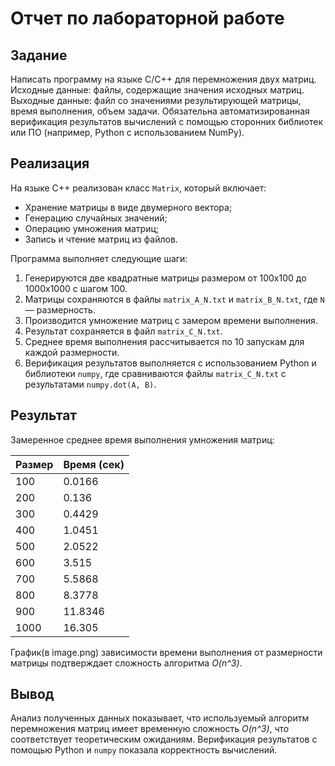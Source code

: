 # Отчет по лабораторной работе

## Задание
Написать программу на языке C/C++ для перемножения двух матриц.
Исходные данные: файлы, содержащие значения исходных матриц.
Выходные данные: файл со значениями результирующей матрицы, время выполнения, объем задачи.
Обязательна автоматизированная верификация результатов вычислений с помощью сторонних библиотек или ПО (например, Python с использованием NumPy).

## Реализация
На языке C++ реализован класс `Matrix`, который включает:
- Хранение матрицы в виде двумерного вектора;
- Генерацию случайных значений;
- Операцию умножения матриц;
- Запись и чтение матриц из файлов.

Программа выполняет следующие шаги:
1. Генерируются две квадратные матрицы размером от 100x100 до 1000x1000 с шагом 100.
2. Матрицы сохраняются в файлы `matrix_A_N.txt` и `matrix_B_N.txt`, где `N` — размерность.
3. Производится умножение матриц с замером времени выполнения.
4. Результат сохраняется в файл `matrix_C_N.txt`.
5. Среднее время выполнения рассчитывается по 10 запускам для каждой размерности.
6. Верификация результатов выполняется с использованием Python и библиотеки `numpy`, где сравниваются файлы `matrix_C_N.txt` с результатами `numpy.dot(A, B)`.

## Результат
Замеренное среднее время выполнения умножения матриц:

| Размер | Время (сек) |
|--------|------------|
| 100    | 0.0166     |
| 200    | 0.136      |
| 300    | 0.4429     |
| 400    | 1.0451     |
| 500    | 2.0522     |
| 600    | 3.515      |
| 700    | 5.5868     |
| 800    | 8.3778     |
| 900    | 11.8346    |
| 1000   | 16.305     |

График(в image.png) зависимости времени выполнения от размерности матрицы подтверждает сложность алгоритма *O(n^3)*.

## Вывод
Анализ полученных данных показывает, что используемый алгоритм перемножения матриц имеет временную сложность *O(n^3)*, что соответствует теоретическим ожиданиям. Верификация результатов с помощью Python и `numpy` показала корректность вычислений.
